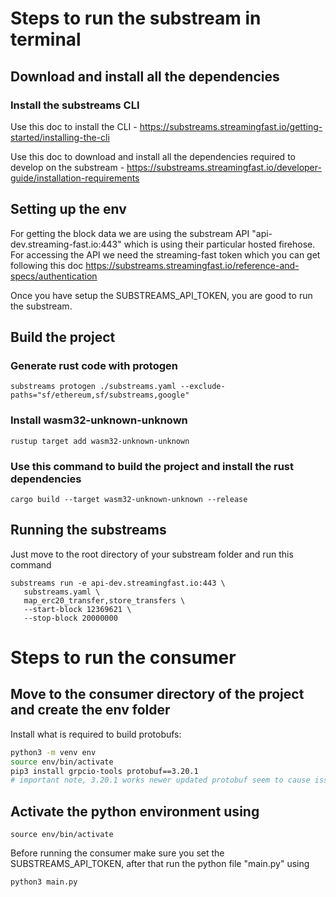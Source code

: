 # Steps to run the substream in terminal

## Download and install all the dependencies
### Install the substreams CLI
Use this doc to install the CLI - https://substreams.streamingfast.io/getting-started/installing-the-cli

Use this doc to download and install all the dependencies required to develop on the substream - https://substreams.streamingfast.io/developer-guide/installation-requirements

## Setting up the env
For getting the block data we are using the substream API "api-dev.streaming-fast.io:443" which is using their particular hosted firehose. For accessing the API we need the streaming-fast token which you can get following this doc https://substreams.streamingfast.io/reference-and-specs/authentication

Once you have setup the SUBSTREAMS_API_TOKEN, you are good to run the substream.

## Build the project
### Generate rust code with protogen
```
substreams protogen ./substreams.yaml --exclude-paths="sf/ethereum,sf/substreams,google"
```

### Install wasm32-unknown-unknown
```
rustup target add wasm32-unknown-unknown
```

### Use this command to build the project and install the rust dependencies
```
cargo build --target wasm32-unknown-unknown --release
```

## Running the substreams
Just move to the root directory of your substream folder and run this command

```
substreams run -e api-dev.streamingfast.io:443 \
   substreams.yaml \
   map_erc20_transfer,store_transfers \
   --start-block 12369621 \
   --stop-block 20000000
```

# Steps to run the consumer

## Move to the consumer directory of the project and create the env folder
Install what is required to build protobufs:

```bash
python3 -m venv env
source env/bin/activate
pip3 install grpcio-tools protobuf==3.20.1
# important note, 3.20.1 works newer updated protobuf seem to cause issues -> https://github.com/protocolbuffers/protobuf/issues/10571
```

## Activate the python environment using
```
source env/bin/activate
```
Before running the consumer make sure you set the SUBSTREAMS_API_TOKEN, after that run the python file "main.py" using
```
python3 main.py
```